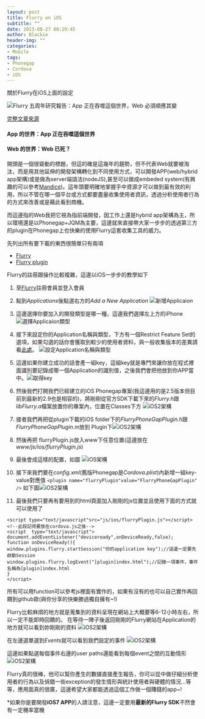 ```yaml
---
layout: post
title: Flurry on iOS
subtitle: ""
date: 2013-08-27 00:29:45
author: Blackie
header-img: ""
categories:
- Mobile
tags:
- Phonegap
- Cordova
- iOS
---
```


關於Flurry在iOS上面的設定

<!-- More -->

![Flurry 五周年研究報告：App 正在吞噬這個世界，Web 必須順應其變](http://dl.dropboxusercontent.com/u/20925528/%E6%8A%80%E8%A1%93Blog/blogs/20130827/1.PNG)

[完整文章來源](http://www.inside.com.tw/2013/04/08/flurry-five-year-report-it-s-an-app-world-the-just-web-lives-in-it)

#### App 的世界：App 正在吞噬這個世界

#### Web 的世界：Web 已死？

開頭是一個很聳動的標題，但這的確是這幾年的趨勢，但不代表Web就要被淘汰，而是用其他延伸的開發架構轉化到不同使用方式，可以開發APP(web/hybrid app架構)或是做為server端語法(nodeJS),甚至可以做成embeded system(有興趣的可以參考[Mandice](http://www.mandice.com/))。這年頭要明確地掌握手中資源才可以做到最有效的利用，所以不管在哪一個平台或方式都要盡量收集使用者資訊，透過分析使用者行為的方式來改善或是藉此看到商機。

而這邊指的Web我把它視為指前端開發，因工作上還是hybrid app架構為主，所以環境還是以Phonegap+JQM為主要，這邊就來直接帶大家一步步的透過第三方的plugin在Phonegap上也快樂的使用Flurry這套收集工具的威力。

先列出所有要下載的東西很簡單只有兩項

+ [Flurry](http://www.flurry.com/flurry-analytics.html)
+ [Flurry plugin](https://github.com/jfpsf/flurry-phonegap-plugin)

Flurry的註冊跟操作比較複雜，這邊以iOS一步步的教學如下

1. 至[Flurry](http://www.flurry.com/flurry-analytics.html)註冊會員並登入會員
2. 點到*Applications*後點選右方的*Add a New Application*
![新增Applicaion](http://dl.dropboxusercontent.com/u/20925528/%E6%8A%80%E8%A1%93Blog/blogs/20130827/2.PNG)
3. 這邊選擇你要加入的開發類型是哪一種，這邊我們選擇左上方的iPhone
![選擇Applicaion類型](http://dl.dropboxusercontent.com/u/20925528/%E6%8A%80%E8%A1%93Blog/blogs/20130827/3.PNG)
4. 接下來設定你的Application名稱與類型，下方有一個Restrict Feature Set的選項，如果勾選的話你會獲取到較少的使用者資料，與一般收集版本的差異請看[此處](http://support.flurry.com/index.php?title=Analytics/Overview/RestrictedFeatureSet)。
![設定Application名稱與類型](http://dl.dropboxusercontent.com/u/20925528/%E6%8A%80%E8%A1%93Blog/blogs/20130827/4.PNG)
5. 這邊如果你建立成功的話會產一組key，這組key就是專門來讓你放在程式裡面識別要記錄成哪一個Application的識別值，之後我們會把他放到你APP當中。![取得key](http://dl.dropboxusercontent.com/u/20925528/%E6%8A%80%E8%A1%93Blog/blogs/20130827/5.PNG)
6. 然後我們打開我們已經建立的iOS Phonegap專案(我這邊用的是2.5版本但目前到最新的2.9也是相容的)，將剛剛從官方SDK下載下來的*Flurry.h*跟*libFlurry.a*檔案放置你的專案內，位置在Classes下方
![iOS2架構](http://dl.dropboxusercontent.com/u/20925528/%E6%8A%80%E8%A1%93Blog/blogs/20130827/7.PNG)
7. 接者我們再把從plugin下載的iOS folder下的*FlurryPhoneGapPlugin.h*跟*FlurryPhoneGapPlugin.m*放到
Plugin下![iOS2架構](http://dl.dropboxusercontent.com/u/20925528/%E6%8A%80%E8%A1%93Blog/blogs/20130827/8.PNG)
8. 然後再把 flurryPlugin.js放入*www*下任意位置(這邊放在*www/js/ios/flurryPlugin.js*)
9. 最後會成這樣的配置，如圖
![iOS架構](http://dl.dropboxusercontent.com/u/20925528/%E6%8A%80%E8%A1%93Blog/blogs/20130827/6.PNG)

10. 接下來我們要在*config.xml*(舊版Phonegap是*Cordova.plist*)內新增一組key-value對應值
`<plugin name="flurryPlugin"value="FlurryPhoneGapPlugin" />`
如下圖![iOS2架構](http://dl.dropboxusercontent.com/u/20925528/%E6%8A%80%E8%A1%93Blog/blogs/20130827/9.PNG)

11. 最後我們只要再有要用到的html頁面加入剛剛的js位置並且使用下面的方式就可以使用了


>
    <script type="text/javascript"src="js/ios/flurryPlugin.js"></script><!--此段記得要放在cordova.js之後-->
    <script  type="text/javascript">
    document.addEventListener("deviceready",onDeviceReady,false);
    function onDeviceReady(){
    window.plugins.flurry.startSession("你的application key");//這邊一定要先啟動Session
    window.plugins.flurry.logEvent("[plugin]index.html");//記錄一項事件，事件名稱為[plugin]index.html
    }
    </script>

所有可以用function可以參考js裡面有實作的，如果有沒有的也可以自己實作再回饋到github歐(與你分享的快樂勝過獨自擁有~!)

Flurry比較麻煩的地方就是蒐集到的資料呈現在網站上大概要等6-12小時左右，所以一定不能即時回饋的。
在等待一陣子後返回剛剛的Flurry網站在Application的地方就可以看到妳剛剛的資料
![iOS2架構](http://dl.dropboxusercontent.com/u/20925528/%E6%8A%80%E8%A1%93Blog/blogs/20130827/10.PNG)

在左邊選單選到*Events*就可以看到我們設定的事件
![iOS2架構](http://dl.dropboxusercontent.com/u/20925528/%E6%8A%80%E8%A1%93Blog/blogs/20130827/11.PNG)

這邊如果點選每個事件右邊的user paths還能看到每個event之間的互動情形
![iOS2架構](http://dl.dropboxusercontent.com/u/20925528/%E6%8A%80%E8%A1%93Blog/blogs/20130827/12.PNG)

Flurry真的很棒，他可以幫你產生的數據直接產生報告，你可以從中做仔細分析使用者的行為以及偵錯一些exception的發生情形與統計使用者與硬體的情況...等等，應用面真的很廣，這邊希望大家都能透過這個工作做一個賺錢的app~!

\*如果你是要開發**iOS7 APP**的人請注意，這邊一定要用**最新的Flurry SDK**不然會有一定機率當機
